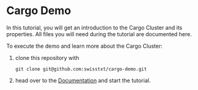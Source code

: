 # Cargo Demo

In this tutorial, you will get an introduction to the Cargo Cluster and its properties.
All files you will need during the tutorial are documented here.

To execute the demo and learn more about the Cargo Cluster:
1. clone this repository with
   ```shell script
   git clone git@github.com:swisstxt/cargo-demo.git
   ```
2. head over to the [Documentation](https://docs.swisstxt.ch/cargo/tutorials/00.-prepare-enviroment) and
start the tutorial.
